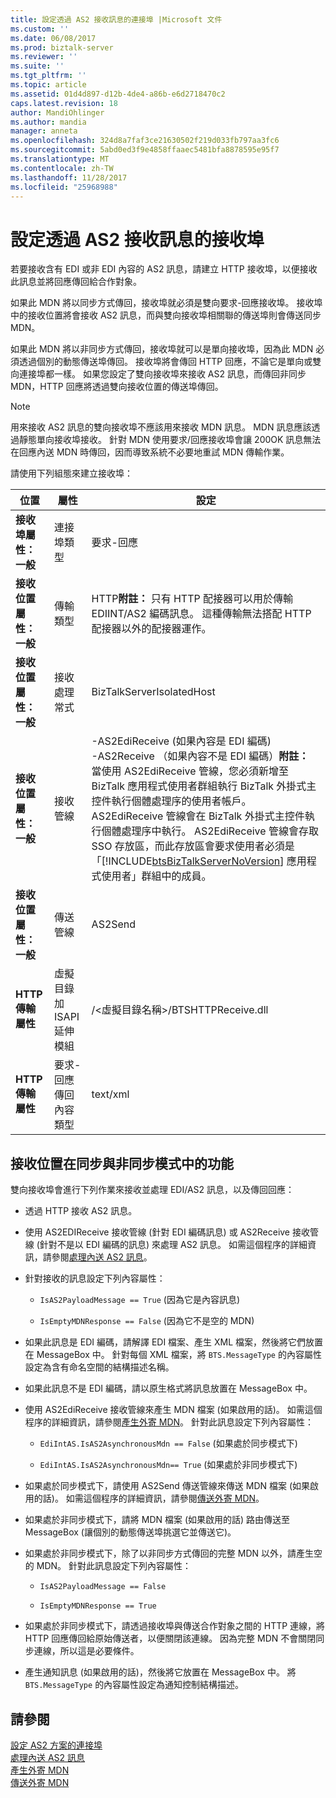 ```yaml
---
title: 設定透過 AS2 接收訊息的連接埠 |Microsoft 文件
ms.custom: ''
ms.date: 06/08/2017
ms.prod: biztalk-server
ms.reviewer: ''
ms.suite: ''
ms.tgt_pltfrm: ''
ms.topic: article
ms.assetid: 01d4d897-d12b-4de4-a86b-e6d2718470c2
caps.latest.revision: 18
author: MandiOhlinger
ms.author: mandia
manager: anneta
ms.openlocfilehash: 324d8a7faf3ce21630502f219d033fb797aa3fc6
ms.sourcegitcommit: 5abd0ed3f9e4858ffaaec5481bfa8878595e95f7
ms.translationtype: MT
ms.contentlocale: zh-TW
ms.lasthandoff: 11/28/2017
ms.locfileid: "25968988"
---
```

# <a name="configuring-a-receive-port-for-messages-over-as2"></a>設定透過 AS2 接收訊息的接收埠
若要接收含有 EDI 或非 EDI 內容的 AS2 訊息，請建立 HTTP 接收埠，以便接收此訊息並將回應傳回給合作對象。  
  
 如果此 MDN 將以同步方式傳回，接收埠就必須是雙向要求-回應接收埠。 接收埠中的接收位置將會接收 AS2 訊息，而與雙向接收埠相關聯的傳送埠則會傳送同步 MDN。  
  
 如果此 MDN 將以非同步方式傳回，接收埠就可以是單向接收埠，因為此 MDN 必須透過個別的動態傳送埠傳回。 接收埠將會傳回 HTTP 回應，不論它是單向或雙向連接埠都一樣。 如果您設定了雙向接收埠來接收 AS2 訊息，而傳回非同步 MDN，HTTP 回應將透過雙向接收位置的傳送埠傳回。  
  
> [!NOTE]
>  用來接收 AS2 訊息的雙向接收埠不應該用來接收 MDN 訊息。 MDN 訊息應該透過靜態單向接收埠接收。 針對 MDN 使用要求/回應接收埠會讓 200OK 訊息無法在回應內送 MDN 時傳回，因而導致系統不必要地重試 MDN 傳輸作業。  
  
 請使用下列組態來建立接收埠：  
  
|位置|屬性|設定|  
|--------------|--------------|-------------|  
|**接收埠屬性： 一般**|連接埠類型|要求-回應|  
|**接收位置屬性： 一般**|傳輸類型|HTTP**附註：** 只有 HTTP 配接器可以用於傳輸 EDIINT/AS2 編碼訊息。 這種傳輸無法搭配 HTTP 配接器以外的配接器運作。|  
|**接收位置屬性： 一般**|接收處理常式|BizTalkServerIsolatedHost|  
|**接收位置屬性： 一般**|接收管線|-AS2EdiReceive (如果內容是 EDI 編碼)<br />-AS2Receive （如果內容不是 EDI 編碼）**附註：** 當使用 AS2EdiReceive 管線，您必須新增至 BizTalk 應用程式使用者群組執行 BizTalk 外掛式主控件執行個體處理序的使用者帳戶。 AS2EdiReceive 管線會在 BizTalk 外掛式主控件執行個體處理序中執行。 AS2EdiReceive 管線會存取 SSO 存放區，而此存放區會要求使用者必須是「[!INCLUDE[btsBizTalkServerNoVersion](../includes/btsbiztalkservernoversion-md.md)] 應用程式使用者」群組中的成員。|  
|**接收位置屬性： 一般**|傳送管線|AS2Send|  
|**HTTP 傳輸屬性**|虛擬目錄加 ISAPI 延伸模組|/\<虛擬目錄名稱\>/BTSHTTPReceive.dll|  
|**HTTP 傳輸屬性**|要求-回應傳回內容類型|text/xml|  
  
## <a name="functionality-of-the-receive-location-in-synchronous-and-asynchronous-modes"></a>接收位置在同步與非同步模式中的功能  
 雙向接收埠會進行下列作業來接收並處理 EDI/AS2 訊息，以及傳回回應：  
  
-   透過 HTTP 接收 AS2 訊息。  
  
-   使用 AS2EDIReceive 接收管線 (針對 EDI 編碼訊息) 或 AS2Receive 接收管線 (針對不是以 EDI 編碼的訊息) 來處理 AS2 訊息。 如需這個程序的詳細資訊，請參閱[處理內送 AS2 訊息](../core/processing-an-incoming-as2-message.md)。  
  
-   針對接收的訊息設定下列內容屬性：  
  
    -   `IsAS2PayloadMessage == True` (因為它是內容訊息)  
  
    -   `IsEmptyMDNResponse == False` (因為它不是空的 MDN)  
  
-   如果此訊息是 EDI 編碼，請解譯 EDI 檔案、產生 XML 檔案，然後將它們放置在 MessageBox 中。 針對每個 XML 檔案，將 `BTS.MessageType` 的內容屬性設定為含有命名空間的結構描述名稱。  
  
-   如果此訊息不是 EDI 編碼，請以原生格式將訊息放置在 MessageBox 中。  
  
-   使用 AS2EdiReceive 接收管線來產生 MDN 檔案 (如果啟用的話)。 如需這個程序的詳細資訊，請參閱[產生外寄 MDN](../core/generating-an-outgoing-mdn.md)。 針對此訊息設定下列內容屬性：  
  
    -   `EdiIntAS.IsAS2AsynchronousMdn == False` (如果處於同步模式下)  
  
    -   `EdiIntAS.IsAS2AsynchronousMdn== True` (如果處於非同步模式下)  
  
-   如果處於同步模式下，請使用 AS2Send 傳送管線來傳送 MDN 檔案 (如果啟用的話)。 如需這個程序的詳細資訊，請參閱[傳送外寄 MDN](../core/sending-an-outgoing-mdn.md)。  
  
-   如果處於非同步模式下，請將 MDN 檔案 (如果啟用的話) 路由傳送至 MessageBox (讓個別的動態傳送埠挑選它並傳送它)。  
  
-   如果處於非同步模式下，除了以非同步方式傳回的完整 MDN 以外，請產生空的 MDN。 針對此訊息設定下列內容屬性：  
  
    -   `IsAS2PayloadMessage == False`  
  
    -   `IsEmptyMDNResponse == True`  
  
-   如果處於非同步模式下，請透過接收埠與傳送合作對象之間的 HTTP 連線，將 HTTP 回應傳回給原始傳送者，以便關閉該連線。 因為完整 MDN 不會關閉同步連線，所以這是必要條件。  
  
-   產生通知訊息 (如果啟用的話)，然後將它放置在 MessageBox 中。 將 `BTS.MessageType` 的內容屬性設定為通知控制結構描述。  
  
## <a name="see-also"></a>請參閱  
 [設定 AS2 方案的連接埠](../core/configuring-ports-for-an-as2-solution.md)   
 [處理內送 AS2 訊息](../core/processing-an-incoming-as2-message.md)   
 [產生外寄 MDN](../core/generating-an-outgoing-mdn.md)   
 [傳送外寄 MDN](../core/sending-an-outgoing-mdn.md)